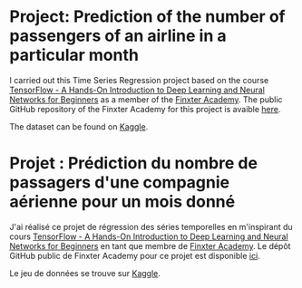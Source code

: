 # Project: Prediction of the number of passengers of an airline in a particular month

I carried out this Time Series Regression project based on the course [TensorFlow - A Hands-On Introduction to Deep Learning and Neural Networks for Beginners](https://academy.finxter.com/university/tensorflow/) as a member of the [Finxter Academy](https://academy.finxter.com/). The public GitHub repository of the Finxter Academy for this project is avaible [here](https://github.com/finxter/tensorflow-course).

The dataset can be found on [Kaggle](https://www.kaggle.com/).



# Projet : Prédiction du nombre de passagers d'une compagnie aérienne pour un mois donné

J'ai réalisé ce projet de régression des séries temporelles en m'inspirant du cours [TensorFlow - A Hands-On Introduction to Deep Learning and Neural Networks for Beginners](https://academy.finxter.com/university/tensorflow/) en tant que membre de [Finxter Academy](https://academy.finxter.com/). Le dépôt GitHub public de Finxter Academy pour ce projet est disponible [ici](https://github.com/finxter/tensorflow-course).

Le jeu de données se trouve sur [Kaggle](https://www.kaggle.com/).
